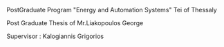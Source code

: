 PostGraduate Program "Energy and Automation Systems"
Tei of Thessaly

Post Graduate Thesis of Mr.Liakopoulos George

Supervisor : Kalogiannis Grigorios
